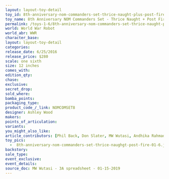 ```yaml
---
layout: layout-toy-detail 
toy_id: 8th-anniversary-nom-commanders-set-thrice-naught-plus-post-fire
toy_name: 8th Anniversary NOM Commanders Set - Thrice Naught + Post Fire
permalink: /toys-1-6/8th-anniversary-nom-commanders-set-thrice-naught-plus-post-fire.html
world: World War Robot
world_abr: WWR
character_base: 
layout: layout-toy-detail
categories: 
release_date: 6/25/2016
release_price: $280 
scale: one sixth
size: 12 inches
comes_with: 
edition_qty: 
chase: 
exclusive: 
secret_drop: 
sold_where: 
bamba_points: 
packaging_type: 
product_code_/_link: NOMCOMSET8
designer: Ashley Wood
makers: 
points_of_articulation: 
variants: 
you_might_also_like: 
article_contributors: [Phil Back, Don Slater, MW Wutasi, Andhika Rahmaditya]
toy_pics: 
  -  8th-anniversary-nom-commanders-set-thrice-naughgt-post-fire-01-6.jpg
backstory: 
sale_type: 
event_exclusive: 
event_details: 
source_doc: MW Wutasi - 3A spreadsheet - 01-15-2019
---
```

